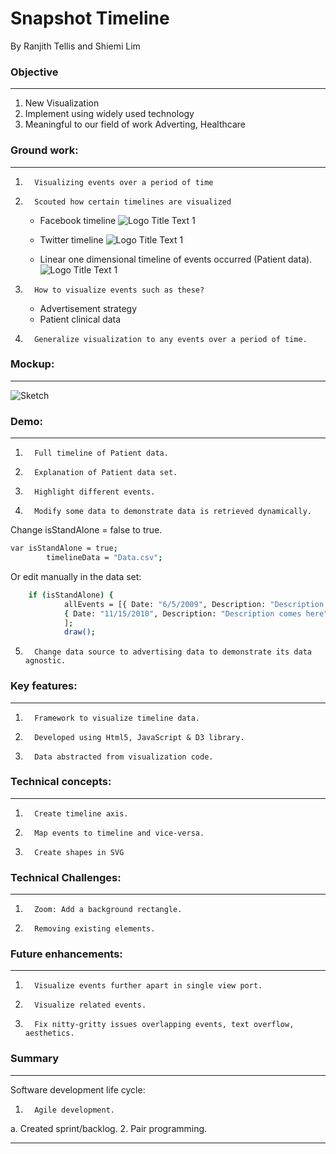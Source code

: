 
# Snapshot Timeline
By Ranjith Tellis and Shiemi Lim

### Objective
----------------------------------------------------
1. New Visualization
2. Implement using widely used technology
3. Meaningful to our field of work Adverting, Healthcare

 

### Ground work:
----------------------------------------------------
1.       Visualizing events over a period of time
2.       Scouted how certain timelines are visualized

    * Facebook timeline
    ![](https://github.com/Shemster/shemster.github.io/blob/master/images/timelinefacebook.png "Logo Title Text 1")

    * Twitter timeline
![](https://github.com/Shemster/shemster.github.io/blob/master/images/timelimetwitter.png "Logo Title Text 1")

    * Linear one dimensional timeline of events occurred (Patient data).
![](https://github.com/Shemster/shemster.github.io/blob/master/images/timelineMedical.png "Logo Title Text 1")


3.       How to visualize events such as these?
    * Advertisement strategy
    * Patient clinical data

4.       Generalize visualization to any events over a period of time.

### Mockup:
----------------------------------------------------
![Sketch](https://github.com/Shemster/shemster.github.io/blob/master/images/sketch.png "Logo Title Text 1")

### Demo:
----------------------------------------------------
1.       Full timeline of Patient data.
2.       Explanation of Patient data set.
3.       Highlight different events.
4.       Modify some data to demonstrate data is retrieved dynamically.
Change isStandAlone = false to true. 
```sh
var isStandAlone = true;
        timelineData = "Data.csv";
```    
Or edit manually in the data set:
```sh
    if (isStandAlone) {
            allEvents = [{ Date: "6/5/2009", Description: "Description comes here", EndDate: "", EventLocationType: "bottom", HeaderText: "Bottom event", Result: "+ve" },
            { Date: "11/15/2010", Description: "Description comes here", EndDate: "", EventLocationType: "flag", HeaderText: "Flag event", Result: "-ve" },
            ];
            draw();
``` 
5.       Change data source to advertising data to demonstrate its data agnostic.
 
 



### Key features:
----------------------------------------------------
1.       Framework to visualize timeline data.
2.       Developed using Html5, JavaScript & D3 library.
3.       Data abstracted from visualization code.

 

### Technical concepts:
----------------------------------------------------
1.       Create timeline axis.
2.       Map events to timeline and vice-versa.
3.       Create shapes in SVG

 
### Technical Challenges:
----------------------------------------------------
1.       Zoom: Add a background rectangle.
2.       Removing existing elements.


### Future enhancements:
----------------------------------------------------
1.       Visualize events further apart in single view port.
2.       Visualize related events.
3.       Fix nitty-gritty issues overlapping events, text overflow, aesthetics.


### Summary
----------------------------------------------------
Software development life cycle:

1.       Agile development.
a.       Created sprint/backlog.
2.       Pair programming.



----------------------------------------------------


